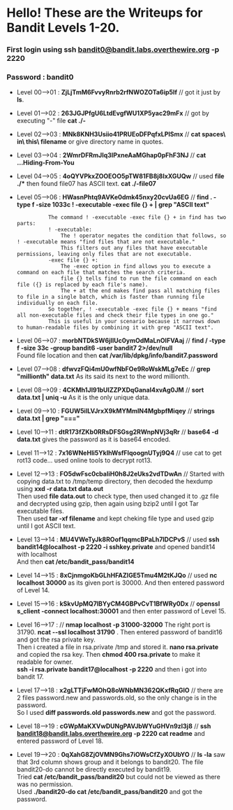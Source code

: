 # Hello! These are the Writeups for Bandit Levels 1-20.
### First login using ssh bandit0@bandit.labs.overthewire.org -p 2220
### Password : bandit0
- Level 00-->01 : **ZjLjTmM6FvvyRnrb2rfNWOZOTa6ip5If**  // got it just by **ls**.
- Level 01-->02 : **263JGJPfgU6LtdEvgfWU1XP5yac29mFx**  // got by executing "-" file **cat ./-**
- Level 02-->03 : **MNk8KNH3Usiio41PRUEoDFPqfxLPlSmx**  // **cat spaces\ in\ this\ filename** or give directory name in quotes.
- Level 03-->04 : **2WmrDFRmJIq3IPxneAaMGhap0pFhF3NJ**  // **cat ...Hiding-From-You**
- Level 04-->05 : **4oQYVPkxZOOEOO5pTW81FB8j8lxXGUQw**  // used **file ./\*** then found file07 has ASCII text. **cat ./-file07**
- Level 05-->06 : **HWasnPhtq9AVKe0dmk45nxy20cvUa6EG**  // **find . -type f -size 1033c ! -executable -exec file {} + | grep "ASCII text"**

                The command ! -executable -exec file {} + in find has two parts:
                ! -executable:
                    The ! operator negates the condition that follows, so ! -executable means "find files that are not executable."
                    This filters out any files that have executable permissions, leaving only files that are not executable.
                -exec file {} +:
                    The -exec option in find allows you to execute a command on each file that matches the search criteria.
                    file {} tells find to run the file command on each file ({} is replaced by each file's name).
                    The + at the end makes find pass all matching files to file in a single batch, which is faster than running file individually on each file.
                So together, ! -executable -exec file {} + means "find all non-executable files and check their file types in one go."
                This is useful in your scenario because it narrows down to human-readable files by combining it with grep "ASCII text".

- Level 06-->07 : **morbNTDkSW6jIlUc0ymOdMaLnOlFVAaj**  // **find / -type f -size 33c -group bandit6 -user bandit7 2>/dev/null** <br>
Found file location and then **cat /var/lib/dpkg/info/bandit7.password**
                                         
- Level 07-->08 : **dfwvzFQi4mU0wfNbFOe9RoWskMLg7eEc**  // **grep "millionth" data.txt**  As its said its next to the word millionth.
- Level 08-->09 : **4CKMh1JI91bUIZZPXDqGanal4xvAg0JM**  // **sort data.txt | uniq -u**  As it is the only unique data. 
- Level 09-->10 : **FGUW5ilLVJrxX9kMYMmlN4MgbpfMiqey**  // **strings data.txt | grep "==="**
- Level 10-->11 : **dtR173fZKb0RRsDFSGsg2RWnpNVj3qRr**  // **base64 -d data.txt**  gives the password as it is base64 encoded.
- Level 11-->12 : **7x16WNeHIi5YkIhWsfFIqoognUTyj9Q4**  // use cat to get rot13 code... used online tools to decrypt rot13.
- Level 12-->13 : **FO5dwFsc0cbaIiH0h8J2eUks2vdTDwAn**  // Started with copying data.txt to /tmp/temp directory, then decoded the hexdump using **xxd -r data.txt data.out** <br>
Then used **file data.out** to check type, then used changed it to .gz file and decrypted using gzip, then again using bzip2 until I got Tar executable files. <br>
Then used **tar -xf filename** and kept cheking file type and used gzip until I got ASCII text.

- Level 13-->14 : **MU4VWeTyJk8ROof1qqmcBPaLh7lDCPvS**  // used **ssh bandit14@localhost -p 2220 -i sshkey.private**  and opened bandit14 with localhost <br>
And then **cat /etc/bandit_pass/bandit14**
                                          
- Level 14-->15 : **8xCjnmgoKbGLhHFAZlGE5Tmu4M2tKJQo**  // used **nc localhost 30000** as its given port is 30000. And then entered password of Level 14.
- Level 15-->16 : **kSkvUpMQ7lBYyCM4GBPvCvT1BfWRy0Dx**  // **openssl s_client -connect localhost:30001**  and then enter password of Level 15.
- Level 16-->17 :  // **nmap localhost -p 31000-32000**
The right port is 31790. **ncat --ssl localhost 31790** . Then entered password of bandit16 and got the rsa private key. <br>
Then i created a file in rsa.private /tmp and stored it. **nano rsa.private** and copied the rsa key. Then **chmod 400 rsa.private** to make it readable for owner. <br>
**ssh -i rsa.private bandit17@localhost -p 2220**  and then i got into bandit 17.

- Level 17-->18 : **x2gLTTjFwMOhQ8oWNbMN362QKxfRqGlO** // there are 2 files password.new and passwords.old, so the only change is in the password. <br> 
So I used **diff passwords.old passwords.new** and got the password.
- Level 18-->19 : **cGWpMaKXVwDUNgPAVJbWYuGHVn9zl3j8** // **ssh bandit18@bandit.labs.overthewire.org -p 2220 cat readme**  and entered password of Level 18. 
- Level 19-->20 : **0qXahG8ZjOVMN9Ghs7iOWsCfZyXOUbYO** // **ls -la**  saw that 3rd column shows group and it belongs to bandit20. The file bandit20-do cannot be directly executed by bandit19.<br>
Tried **cat /etc/bandit_pass/bandit20** but could not be viewed as there was no permission. <br> 
Used **./bandit20-do cat /etc/bandit_pass/bandit20**  and got the password. 
